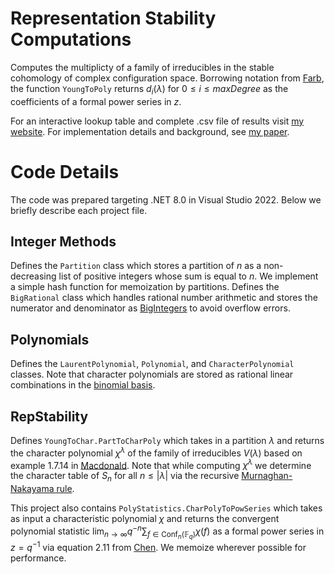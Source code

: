 # Representation Stability Computations

Computes the multiplicty of a family of irreducibles in the stable cohomology of complex configuration space. Borrowing notation from [Farb](https://arxiv.org/abs/1404.4065), the function ```YoungToPoly``` returns $d_i(\lambda)$ for $0 \leq i \leq maxDegree$ as the coefficients of a formal power series in $z$. 


For an interactive lookup table and complete .csv file of results visit [my website](https://www.math.ucla.edu/~emilg/repstab.html). For implementation details and background, see [my paper](https://TODO).

# Code Details

The code was prepared targeting .NET 8.0 in Visual Studio 2022. Below we briefly describe each project file.

## Integer Methods

Defines the ```Partition``` class which stores a partition of $n$ as a non-decreasing list of positive integers whose sum is equal to $n$. We implement a simple hash function for memoization by partitions. Defines the ```BigRational``` class which handles rational number arithmetic and stores the numerator and denominator as [BigIntegers](https://learn.microsoft.com/en-us/dotnet/api/system.numerics.biginteger?view=net-8.0) to avoid overflow errors.

## Polynomials

Defines the ```LaurentPolynomial```, ```Polynomial```, and ```CharacterPolynomial``` classes. Note that character polynomials are stored as rational linear combinations in the [binomial basis](https://arxiv.org/pdf/2001.04112#page=4).


## RepStability

Defines ```YoungToChar.PartToCharPoly``` which takes in a partition $\lambda$ and returns the character polynomial $\chi^\lambda$ of the family of irreducibles $V(\lambda)$ based on example 1.7.14 in [Macdonald](https://math.berkeley.edu/~corteel/MATH249/macdonald.pdf#page=100). Note that while computing $\chi^\lambda$ we determine the character table of $S_n$ for all $n \leq |\lambda|$ via the recursive [Murnaghan-Nakayama rule](https://en.wikipedia.org/wiki/Murnaghan%E2%80%93Nakayama_rule). 

This project also contains ```PolyStatistics.CharPolyToPowSeries``` which takes as input a characteristic polynomial $\chi$ and returns the convergent polynomial statistic $\lim_{n\to\infty}q^{-n}\sum_{f \in \text{Conf}_n(\mathbb{F}_q)} \chi(f)$ as a formal power series in $z = q^{-1}$ via equation 2.11 from [Chen](https://arxiv.org/pdf/1603.03931#page=11). We memoize wherever possible for performance.

